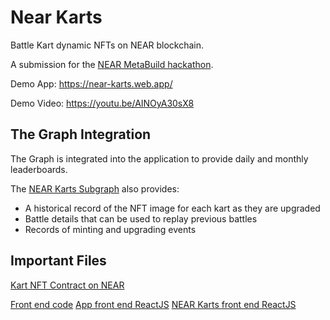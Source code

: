 # Near Karts

Battle Kart dynamic NFTs on NEAR blockchain.

A submission for the [NEAR MetaBuild hackathon](https://metabuild.devpost.com/).

Demo App: https://near-karts.web.app/

Demo Video: https://youtu.be/AINOyA30sX8

## The Graph Integration

The Graph is integrated into the application to provide daily and monthly leaderboards.

The [NEAR Karts Subgraph](https://thegraph.com/hosted-service/subgraph/ben-razor/near-karts) also provides:

* A historical record of the NFT image for each kart as they are upgraded
* Battle details that can be used to replay previous battles
* Records of minting and upgrading events

## Important Files

[Kart NFT Contract on NEAR](https://github.com/ben-razor/near-karts/blob/main/contracts/near/nft/src/lib.rs)

[Front end code](https://github.com/ben-razor/near-karts/tree/main/web/src)
[App front end ReactJS](https://github.com/ben-razor/near-karts/blob/main/web/src/App.js)
[NEAR Karts front end ReactJS](https://github.com/ben-razor/near-karts/blob/main/web/src/js/components/NearKarts.js)
